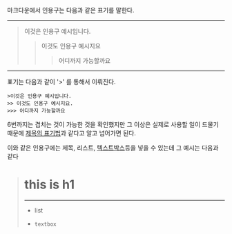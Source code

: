 마크다운에서 인용구는 다음과 같은 표기를 말한다.

***
>이것은 인용구 예시입니다.
>>이것도 인용구 예시지요
>>> 어디까지 가능할까요
***

표기는 다음과 같이  '>' 를 통해서 이뤄진다.

```
>이것은 인용구 예시입니다.
>> 이것도 인용구 예시지요.
>>> 어디까지 가능할까요
```

6번까지는 겹치는 것이 가능한 것을 확인했지만 그 이상은 실제로 사용할 일이 드물기 때문에 [제목의 표기법](/contents/제목.md)과 같다고 알고 넘어가면 된다.

이와 같은 인용구에는 제목, 리스트, [텍스트박스](/contents/TextBox.md)등을 넣을 수 있는데 그 예시는 다음과 같다

> # this is h1
> ***
> + list
> * `textbox`


